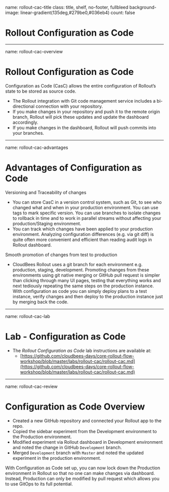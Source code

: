 name: rollout-cac-title
class: title, shelf, no-footer, fullbleed
background-image: linear-gradient(135deg,#279be0,#036eb4)
count: false

# Rollout Configuration as Code

---
name: rollout-cac-overview
# Rollout Configuration as Code

Configuration as Code (CasC) allows the entire configuration of Rollout’s state to be stored as source code.

* The Rollout integration with Git code management service includes a bi-directional connection with your repository.
* If you make changes in your repository and push it to the remote origin branch, Rollout will pick these updates and update the dashboard accordingly.
* If you make changes in the dashboard, Rollout will push commits into your branches.

---
name: rollout-cac-advantages
# Advantages of Configuration as Code

Versioning and Traceability of changes
* You can store CasC in a version control system, such as Git, to see who changed what and when in your production environment. You can use tags to mark specific version. You can use branches to isolate changes to rollback in time and to work in parallel streams without affecting your production/Staging environment.
* You can track which changes have been applied to your production environment. Analyzing configuration differences (e.g. via git diff) is quite often more convenient and efficient than reading audit logs in Rollout dashboard.

Smooth promotion of changes from test to production
* CloudBees Rollout uses a git branch for each environment e.g. production, staging, development. Promoting changes from these environments using git native merging or GitHub pull request is simpler than clicking through many UI pages, testing that everything works and next tediously repeating the same steps on the production instance. With configuration as code you can simply deploy plans to a test instance, verify changes and then deploy to the production instance just by merging back the code.

---
name: rollout-cac-lab
# Lab - Configuration as Code

* The *Rollout Configuration as Code* lab instructions are available at:
  * [https://github.com/cloudbees-days/core-rollout-flow-workshop/blob/master/labs/rollout-cac/rollout-cac.md](https://github.com/cloudbees-days/core-rollout-flow-workshop/blob/master/labs/rollout-cac/rollout-cac.md)

---
name: rollout-cac-review
# Configuration as Code Overview

* Created a new GitHub repository and connected your Rollout app to the repo.
* Copied the sidebar experiment from the Development environment to the Production environment.
* Modified experiment via Rollout dashboard in Development environment and noted the change in GitHub `Development` branch.
* Merged `Development` branch with `Master` and noted the updated experiment in the production environment.

With Configuration as Code set up, you can now lock down the Production environment in Rollout so that no one can make changes via dashboard. Instead, Production can only be modified by pull request which allows you to use GitOps to its full potential. 

